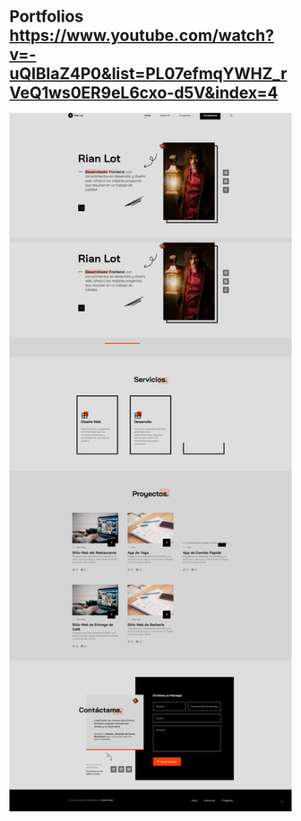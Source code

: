 # Portfolios https://www.youtube.com/watch?v=-uQIBlaZ4P0&list=PL07efmqYWHZ_rVeQ1ws0ER9eL6cxo-d5V&index=4
<p align="center">
  <img src="preview.png" alt="preview del proyecto"  width="1600">
</p>